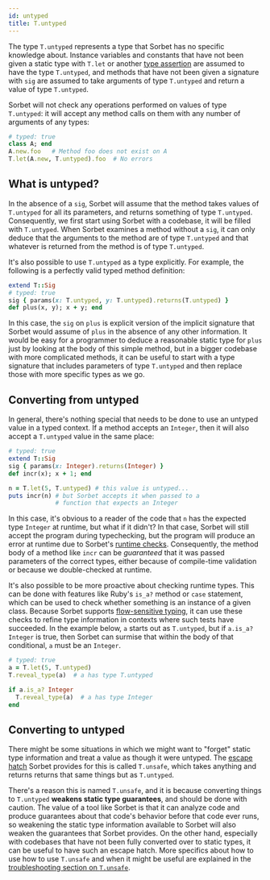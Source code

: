 ```yaml
---
id: untyped
title: T.untyped
---
```


The type `T.untyped` represents a type that Sorbet has no specific knowledge
about. Instance variables and constants that have not been given a static type
with `T.let` or another [type assertion](type-assertions.md) are assumed to have
the type `T.untyped`, and methods that have not been given a signature with
`sig` are assumed to take arguments of type `T.untyped` and return a value of
type `T.untyped`.

Sorbet will not check any operations performed on values of type `T.untyped`: it
will accept any method calls on them with any number of arguments of any types:

```ruby
# typed: true
class A; end
A.new.foo   # Method foo does not exist on A
T.let(A.new, T.untyped).foo  # No errors
```

## What is untyped?

In the absence of a `sig`, Sorbet will assume that the method takes values of
`T.untyped` for all its parameters, and returns something of type `T.untyped`.
Consequently, we first start using Sorbet with a codebase, it will be filled
with `T.untyped`. When Sorbet examines a method without a `sig`, it can only
deduce that the arguments to the method are of type `T.untyped` and that
whatever is returned from the method is of type `T.untyped`.

It's also possible to use `T.untyped` as a type explicitly. For example, the
following is a perfectly valid typed method definition:

```ruby
extend T::Sig
# typed: true
sig { params(x: T.untyped, y: T.untyped).returns(T.untyped) }
def plus(x, y); x + y; end
```

In this case, the `sig` on `plus` is explicit version of the implicit signature
that Sorbet would assume of `plus` in the absence of any other information. It
would be easy for a programmer to deduce a reasonable static type for `plus`
just by looking at the body of this simple method, but in a bigger codebase with
more complicated methods, it can be useful to start with a type signature that
includes parameters of type `T.untyped` and then replace those with more
specific types as we go.

## Converting from untyped

In general, there's nothing special that needs to be done to use an untyped
value in a typed context. If a method accepts an `Integer`, then it will also
accept a `T.untyped` value in the same place:

```ruby
# typed: true
extend T::Sig
sig { params(x: Integer).returns(Integer) }
def incr(x); x + 1; end

n = T.let(5, T.untyped) # this value is untyped...
puts incr(n) # but Sorbet accepts it when passed to a
             # function that expects an Integer
```

In this case, it's obvious to a reader of the code that `n` has the expected
type `Integer` at runtime, but what if it didn't? In that case, Sorbet will
still accept the program during typechecking, but the program will produce an
error at runtime due to Sorbet's [runtime checks](runtime.md). Consequently, the
method body of a method like `incr` can be _guaranteed_ that it was passed
parameters of the correct types, either because of compile-time validation or
because we double-checked at runtime.

It's also possible to be more proactive about checking runtime types. This can
be done with features like Ruby's `is_a?` method or `case` statement, which can
be used to check whether something is an instance of a given class. Because
Sorbet supports [flow-sensitive typing](flow-sensitive.md), it can use these
checks to refine type information in contexts where such tests have succeeded.
In the example below, `a` starts out as `T.untyped`, but if `a.is_a? Integer` is
true, then Sorbet can surmise that within the body of that conditional, `a` must
be an `Integer`.

```ruby
# typed: true
a = T.let(5, T.untyped)
T.reveal_type(a)  # a has type T.untyped

if a.is_a? Integer
  T.reveal_type(a)  # a has type Integer
end
```

## Converting to untyped

There might be some situations in which we might want to "forget" static type
information and treat a value as though it were untyped. The
[escape hatch](troubleshooting.md#escape-hatches) Sorbet provides for this is
called `T.unsafe`, which takes anything and returns returns that same things but
as `T.untyped`.

There's a reason this is named `T.unsafe`, and it is because converting things
to `T.untyped` **weakens static type guarantees**, and should be done with
caution. The value of a tool like Sorbet is that it can analyze code and produce
guarantees about that code's behavior before that code ever runs, so weakening
the static type information available to Sorbet will also weaken the guarantees
that Sorbet provides. On the other hand, especially with codebases that have not
been fully converted over to static types, it can be useful to have such an
escape hatch. More specifics about how to use how to use `T.unsafe` and when it
might be useful are explained in the
[troubleshooting section on `T.unsafe`](troubleshooting.md#tunsafe).
